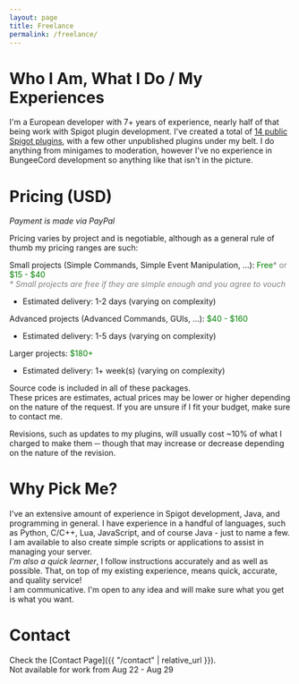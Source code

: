 ```yaml
---
layout: page
title: Freelance
permalink: /freelance/
---
```


# Who I Am, What I Do / My Experiences
I'm a European developer with 7+ years of experience, nearly half of that being work with Spigot plugin development. I've created a total of [14 public Spigot plugins](https://www.spigotmc.org/resources/authors/erdi__.948543/), with a few other unpublished plugins under my belt. I do anything from minigames to moderation, however I've no experience in BungeeCord development so anything like that isn't in the picture.  

# Pricing (USD)
*Payment is made via PayPal*  
  
Pricing varies by project and is negotiable, although as a general rule of thumb my pricing ranges are such:

Small projects (Simple Commands, Simple Event Manipulation, ...): <span style="color: green;">Free<span style="color: gray;">* or</span> $15 - $40</span>  
<span style="color: gray;"><i>* Small projects are free if they are simple enough and you agree to vouch</i></span>

- Estimated delivery: 1-2 days (varying on complexity)


Advanced projects (Advanced Commands, GUIs, ...): <span style="color: green;">$40 - $160</span>

- Estimated delivery: 1-5 days (varying on complexity)


Larger projects: <span style="color: green;">$180+</span>

- Estimated delivery: 1+ week(s) (varying on complexity)



Source code is included in all of these packages.  
These prices are estimates, actual prices may be lower or higher depending on the nature of the request. If you are unsure if I fit your budget, make sure to contact me.  
  
Revisions, such as updates to my plugins, will usually cost ~10% of what I charged to make them ─ though that may increase or decrease depending on the nature of the revision.

# Why Pick Me?
I've an extensive amount of experience in Spigot development, Java, and programming in general. I have experience in a handful of languages, such as Python, C/C++, Lua, JavaScript, and of course Java - just to name a few. I am available to also create simple scripts or applications to assist in managing your server.  
*I'm also a quick learner*, I follow instructions accurately and as well as possible. That, on top of my existing experience, means quick, accurate, and quality service!  
I am communicative. I'm open to any idea and will make sure what you get is what you want.

# Contact
Check the [Contact Page]({{ "/contact" | relative_url }}).  
Not available for work from Aug 22 - Aug 29
